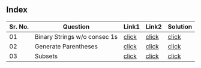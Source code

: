 ## Index 

Sr. No. | Question|Link1 | Link2 | Solution
---|---|---|---|---
01 | Binary Strings w/o consec 1s | [click](https://www.geeksforgeeks.org/generate-binary-strings-without-consecutive-1s/?utm_source=youtube&utm_medium=collab_striver_ytdescription&utm_campaign=generate-binary-strings-without-consecutive-1s) | [click](https://ide.geeksforgeeks.org/254d3bec-b437-4ea9-9e0e-6e9acd1c6270) | [click](./Solutions/PrintBinaryStrings.java)
02 | Generate Parentheses | [click](https://practice.geeksforgeeks.org/problems/generate-all-possible-parentheses/1?utm_source=youtube&utm_medium=collab_striver_ytdescription&utm_campaign=generate-all-possible-parentheses) | [click](https://leetcode.com/problems/generate-parentheses/) | [click](./Solutions/GenerateParentheses.java)
03 | Subsets | [click](https://practice.geeksforgeeks.org/problems/power-set4302/1?utm_source=youtube&utm_medium=collab_striver_ytdescription&utm_campaign=power-set) | [click](https://leetcode.com/problems/subsets/) | [click](./Solutions/Subsets.java)